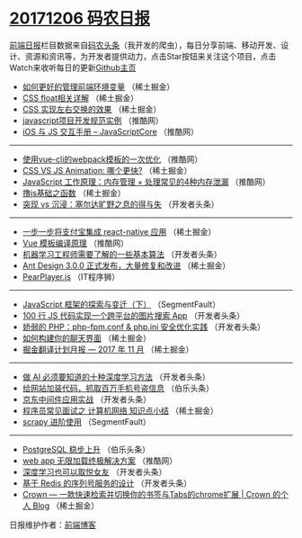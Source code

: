 # [20171206 码农日报](http://hao.caibaojian.com/date/2017/12/06)

[前端日报](http://caibaojian.com/c/news)栏目数据来自[码农头条](http://hao.caibaojian.com/)（我开发的爬虫），每日分享前端、移动开发、设计、资源和资讯等，为开发者提供动力，点击Star按钮来关注这个项目，点击Watch来收听每日的更新[Github主页](https://github.com/kujian/frontendDaily)
* [如何更好的管理前端环境变量](http://hao.caibaojian.com/58836.html) （稀土掘金）
* [CSS float相关详解](http://hao.caibaojian.com/58834.html) （稀土掘金）
* [CSS 实现左右交换的效果](http://hao.caibaojian.com/58824.html) （稀土掘金）
* [javascript项目开发规范实例](http://hao.caibaojian.com/58813.html) （推酷网）
* [iOS 与 JS 交互手册 &#8211; JavaScriptCore](http://hao.caibaojian.com/58808.html) （推酷网）

***
* [使用vue-cli的webpack模板的一次优化](http://hao.caibaojian.com/58807.html) （推酷网）
* [CSS  VS  JS Animation: 哪个更快?](http://hao.caibaojian.com/58827.html) （稀土掘金）
* [JavaScript 工作原理：内存管理 + 处理常见的4种内存泄漏](http://hao.caibaojian.com/58812.html) （推酷网）
* [撸js基础之函数](http://hao.caibaojian.com/58829.html) （稀土掘金）
* [突现 vs 沉浸：塞尔达旷野之息的得与失](http://hao.caibaojian.com/58766.html) （开发者头条）

***
* [一步一步将支付宝集成 react-native 应用](http://hao.caibaojian.com/58825.html) （稀土掘金）
* [Vue 模板编译原理](http://hao.caibaojian.com/58809.html) （推酷网）
* [机器学习工程师需要了解的一些基本算法](http://hao.caibaojian.com/58760.html) （开发者头条）
* [Ant Design 3.0.0 正式发布，大量修复和改进](http://hao.caibaojian.com/58833.html) （稀土掘金）
* [PearPlayer.js](http://hao.caibaojian.com/58900.html) （IT程序狮）

***
* [JavaScript 框架的探索与变迁（下）](http://hao.caibaojian.com/58806.html) （SegmentFault）
* [​100 行 JS 代码实现一个跨平台的图片搜索 App](http://hao.caibaojian.com/58769.html) （开发者头条）
* [娇弱的 PHP：php-fpm.conf &amp; php.ini 安全优化实践](http://hao.caibaojian.com/58759.html) （开发者头条）
* [如何构建你的聊天界面](http://hao.caibaojian.com/58828.html) （稀土掘金）
* [掘金翻译计划月报 — 2017 年 11 月](http://hao.caibaojian.com/58830.html) （稀土掘金）

***
* [做 AI 必须要知道的十种深度学习方法](http://hao.caibaojian.com/58772.html) （开发者头条）
* [给网站加装代码，抓取百万手机号盗信息](http://hao.caibaojian.com/58896.html) （伯乐头条）
* [京东中间件应用实战](http://hao.caibaojian.com/58762.html) （开发者头条）
* [程序员常见面试之 计算机网络 知识点小结](http://hao.caibaojian.com/58831.html) （稀土掘金）
* [scrapy 进阶使用](http://hao.caibaojian.com/58802.html) （SegmentFault）

***
* [PostgreSQL 稳步上升](http://hao.caibaojian.com/58897.html) （伯乐头条）
* [web app 无限加载终极解决方案](http://hao.caibaojian.com/58816.html) （推酷网）
* [深度学习也可以取悦女友](http://hao.caibaojian.com/58765.html) （开发者头条）
* [基于 Redis 的序列号服务的设计](http://hao.caibaojian.com/58755.html) （开发者头条）
* [Crown &#8212; 一款快速检索并切换你的书签与Tabs的chrome扩展 | Crown 的个人 Blog](http://hao.caibaojian.com/58835.html) （稀土掘金）

日报维护作者：[前端博客](http://caibaojian.com/) 